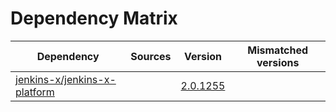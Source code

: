 # Dependency Matrix

Dependency | Sources | Version | Mismatched versions
---------- | ------- | ------- | -------------------
[jenkins-x/jenkins-x-platform](https://github.com/jenkins-x/jenkins-x-platform.git) |  | [2.0.1255](https://github.com/jenkins-x/jenkins-x-platform/releases/tag/v2.0.1255) | 

